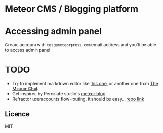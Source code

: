 # Meteor CMS / Blogging platform

# Accessing admin panel
Create account with `test@meteorpress.com` email address and you'll be able to access admin panel

# TODO
- Try to implement markdown editor like [this one](https://github.com/jshimko/meteor-ghostdown), or another one from [The Meteor Chef](https://github.com/themeteorchef/building-a-markdown-editor).
- Get inspired by Percolate studio's [meteor blog](https://github.com/percolatestudio/ground-control).
- Refractor useraccounts:flow-routing, it should be easy... [repo link](https://github.com/meteor-useraccounts/flow-routing)

## Licence
MIT
